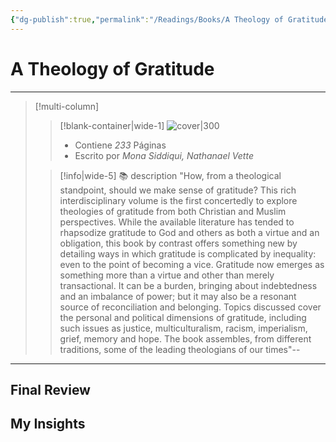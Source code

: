 ```yaml
---
{"dg-publish":true,"permalink":"/Readings/Books/A Theology of Gratitude/","title":"A Theology of Gratitude","tags":["NoteType/Book"],"created":"2023-10-02T12:53:11.677-05:00","updated":"2023-10-02T12:53:58.530-05:00"}
---
```



# A Theology of Gratitude
- - -
> [!multi-column]
> 
> > [!blank-container|wide-1]
> >  ![cover|300](http://books.google.com/books/content?id=inmaEAAAQBAJ&printsec=frontcover&img=1&zoom=1&edge=curl&source=gbs_api)
> >- Contiene *233* Páginas
> >- Escrito por *Mona Siddiqui, Nathanael Vette*
> 
> > [!info|wide-5] 📚 description
> > "How, from a theological standpoint, should we make sense of gratitude? This rich interdisciplinary volume is the first concertedly to explore theologies of gratitude from both Christian and Muslim perspectives. While the available literature has tended to rhapsodize gratitude to God and others as both a virtue and an obligation, this book by contrast offers something new by detailing ways in which gratitude is complicated by inequality: even to the point of becoming a vice. Gratitude now emerges as something more than a virtue and other than merely transactional. It can be a burden, bringing about indebtedness and an imbalance of power; but it may also be a resonant source of reconciliation and belonging. Topics discussed cover the personal and political dimensions of gratitude, including such issues as justice, multiculturalism, racism, imperialism, grief, memory and hope. The book assembles, from different traditions, some of the leading theologians of our times"--
> 

- - -

## Final Review

## My Insights